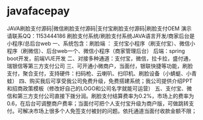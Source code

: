 # javafacepay
JAVA刷脸支付源码|微信刷脸支付源码|支付宝刷脸支付源码|刷脸支付OEM    演示请联系QQ：1153444186    刷脸支付系统/刷脸支付系统JAVA语言开发/商家后台是小程序/总后台web    一、系统包含：刷脸端 ： 支付宝小程序（刷支付宝）、微信小程序（刷微信）、后台web一个、微信小程序（商家管理后台）    后端：spring boot开发，前端VUE开发    二、对接多种通道：支付宝，微信，拉卡拉，盛付通，瑞银信等第三方支付公司    三、可开通小微商户，当面付，银联快捷等功能，刷脸支付，聚合支付，支持硬件：扫码枪、云喇叭、扫印机、刷脸设备（小蜻蜓、小青蛙）    四、购买我后可享受我公司免费升级，免费搭建系统；我公司提供介绍PPT和招商政策模板（修改好自己的LOGO和公司名字就能可运营）    五、支付宝、微信和第三方支付公司直接下拨分润。刷脸支付结算费率为0.2%，市场上的费率为0.6，在后台可调整商户费率；当面付可把个人支付宝升级为商户版，可做跳转支付。可解决市场上很多个人免签支付被封的问题。依托通道当面付收款金额不限；
